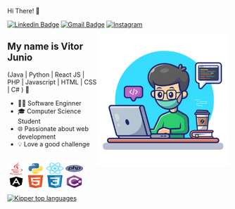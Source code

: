 Hi There! 👋

[![Linkedin Badge](https://img.shields.io/badge/-LinkedIn-6633cc?style=flat-square&logo=Linkedin&logoColor=white&link=https://www.linkedin.com/in/ojunio99/)](https://www.linkedin.com/in/ojunio99/)
[![Gmail Badge](https://img.shields.io/badge/-vjpp29@gmail.com-6633cc?style=flat-square&logo=Gmail&logoColor=white&link=mailto:vjpp29@gmail.com)](mailto:vjpp29@gmail.com)
<a href="https://www.instagram.com/ojunio99"><img title="Instagram" src="https://img.shields.io/badge/Instagram%20Direct%20URL-green?colorA=%23ff0000&colorB=C13584&style=for-the-badge"></a>

<img align="right" alt="Code Boy image" src="./codeboy.png"  width="300px"/>


## My name is Vitor Junio
(Java | Python | React JS | PHP | Javascript | HTML | CSS | C# ) 🚀
- 👩‍💻 Software Enginner 
- 🎓 Computer Science Student 
- 🌐 Passionate about web development
- 💡 Love a good challenge
 <div style="display: inline_block"><br>
  <img align="center" alt="Rafa-Js" height="30" width="40" src="https://raw.githubusercontent.com/devicons/devicon/master/icons/java/java-plain.svg">
  <img align="center" alt="Rafa-Ts" height="30" width="40" src="https://raw.githubusercontent.com/devicons/devicon/master/icons/python/python-original.svg">
  <img align="center" alt="Rafa-React" height="30" width="40" src="https://raw.githubusercontent.com/devicons/devicon/master/icons/react/react-original.svg">
  <img align="center" alt="Rafa-HTML" height="30" width="40" src="https://raw.githubusercontent.com/devicons/devicon/master/icons/php/php-original.svg">
  <img align="center" alt="Rafa-HTML" height="30" width="40" src="https://raw.githubusercontent.com/devicons/devicon/master/icons/angular/angular-plain.svg">
  <img align="center" alt="Rafa-HTML" height="30" width="40" src="https://raw.githubusercontent.com/devicons/devicon/master/icons/html5/html5-original.svg">
  <img align="center" alt="Rafa-CSS" height="30" width="40" src="https://raw.githubusercontent.com/devicons/devicon/master/icons/css3/css3-original.svg">
  <img align="center" alt="Rafa-Csharp" height="30" width="40" src="https://raw.githubusercontent.com/devicons/devicon/master/icons/csharp/csharp-original.svg">
</div>
<p></p>
 <div align="left">
  
[![Kipper top languages](https://github-readme-stats.vercel.app/api/top-langs/?username=ojunio99&theme=blue-white)](https://github.com/anuraghazra/github-readme-stats)
  
 </div>
